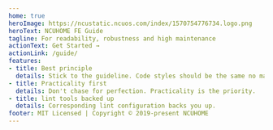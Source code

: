 ```yaml
---
home: true
heroImage: https://ncustatic.ncuos.com/index/1570754776734.logo.png
heroText: NCUHOME FE Guide
tagline: For readability, robustness and high maintenance
actionText: Get Started →
actionLink: /guide/
features:
- title: Best principle
  details: Stick to the guideline. Code styles should be the same no matter how large your crew is.
- title: Practicality first
  details: Don't chase for perfection. Practicality is the priority.
- title: lint tools backed up
  details: Corresponding lint configuration backs you up.
footer: MIT Licensed | Copyright © 2019-present NCUHOME
---
```

